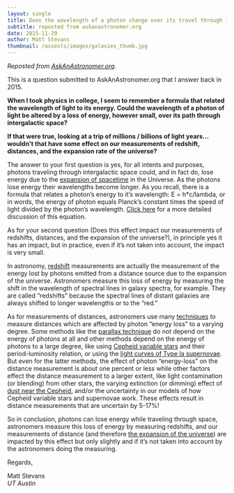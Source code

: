 ```yaml
---
layout: single
title: Does the wavelength of a photon change over its travel through intergalactic space?
subtitle: reposted from askanastronomer.org
date: 2015-11-29
author: Matt Stevans
thumbnail: /assests/images/galaxies_thumb.jpg
---
```


*Reposted from [AskAnAstronomer.org](http://www.askanastronomer.org).* 

This is a question submitted to AskAnAstronomer.org that I answer back in 2015.

<!--- {% include figure image_path="/assets/images/galaxies.jpg" alt="image" caption="An eclectic mix of galaxies. Credit: NASA, ESA, J. Blakeslee and H. Ford (Johns Hopkins University). Source: [HubbleSite](http://hubblesite.org/newscenter/archive/releases/2004/21/image/a/">HubbleSite)" %}--->

**When I took physics in college, I seem to remember a formula that related the wavelength of light to its energy. Could the wavelength of a photon of light be altered by a loss of energy, however small, over its path through intergalactic space?**

**If that were true, looking at a trip of millions / billions of light years... wouldn't that have some effect on our measurements of redshift, distances, and the expansion rate of the universe?**


The answer to your first question is yes, for all intents and purposes, photons traveling through intergalactic space could, and in fact do, lose energy due to the [expansion of spacetime](https://en.wikipedia.org/wiki/Metric_expansion_of_space) in the Universe. As the photons lose energy their wavelengths become longer. As you recall, there is a formula that relates a photon’s energy to it’s wavelength: E = h*c/lambda, or in words, the energy of photon equals Planck’s constant times the speed of light divided by the photon’s wavelength. [Click here](https://en.wikipedia.org/wiki/Photon_energy) for a more detailed discussion of this equation.

As for your second question (Does this effect impact our measurements of redshifts, distances, and the expansion of the universe?), in principle yes it has an impact, but in practice, even if it’s not taken into account, the impact is very small.

In astronomy, [redshift](https://en.wikipedia.org/wiki/Redshift) measurements are actually the measurement of the energy lost by photons emitted from a distance source due to the expansion of the universe. Astronomers measure this loss of energy by measuring the shift in the wavelength of spectral lines in galaxy spectra, for example. They are called “redshifts” because the spectral lines of distant galaxies are always shifted to longer wavelengths or to the “red."

As for measurements of distances, astronomers use many [techniques](https://en.wikipedia.org/wiki/Cosmic_distance_ladder) to measure distances which are affected by photon “energy loss” to a varying degree. Some methods like the [parallax technique](https://en.wikipedia.org/wiki/Parallax) do not depend on the energy of photons at all and other methods depend on the energy of photons to a large degree, like using [Cepheid variable stars](https://en.wikipedia.org/wiki/Cepheid_variable) and their period-luminosity relation, or using the [light curves of Type Ia supernovae](https://en.wikipedia.org/wiki/Cosmic_distance_ladder#Type_Ia_light_curves). But even for the latter methods, the effect of photon “energy-loss” on the distance measurement is about one percent or less while other factors effect the distance measurement to a larger extent, like light contamination (or blending) from other stars, the varying extinction (or dimming) effect of [dust near the Cepheid](https://en.wikipedia.org/wiki/Cosmic_distance_ladder#Classical_Cepheids), and/or the uncertainty in our models of how Cepheid variable stars and supernovae work. These effects result in distance measurements that are uncertain by 5-17%! 

So in conclusion, photons can lose energy while traveling through space, astronomers measure this loss of energy by measuring redshifts, and our measurements of distance (and therefore [the expansion of the universe](https://en.wikipedia.org/wiki/Hubble%27s_law)) are impacted by this effect but only slightly and if it’s not taken into account by the astronomers doing the measuring.

Regards,

Matt Stevans<br>
*UT Austin*